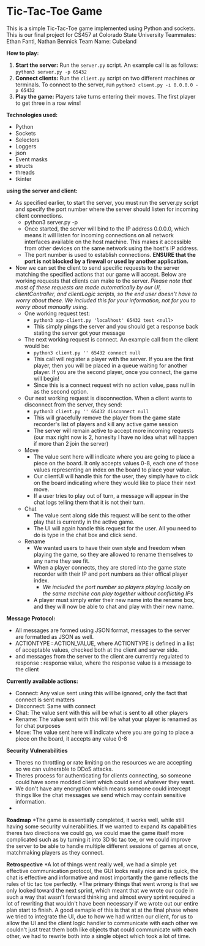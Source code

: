 # Tic-Tac-Toe Game

This is a simple Tic-Tac-Toe game implemented using Python and sockets. This is our final project for CS457 at Colorado State University
Teammates: Ethan Fantl, Nathan Bennick
Team Name: Cubeland

**How to play:**
1. **Start the server:** Run the `server.py` script. An example call is as follows: `python3 server.py -p 65432`
2. **Connect clients:** Run the `client.py` script on two different machines or terminals. To connect to the server, run `python3 client.py -i 0.0.0.0 -p 65432`
3. **Play the game:** Players take turns entering their moves. The first player to get three in a row wins!

**Technologies used:**
* Python
* Sockets
* Selectors
* Loggers
* json
* Event masks
* structs
* threads
* tkinter

**using the server and client:**
* As specified earlier, to start the server, you must run the server.py script and specify the port number where the server should listen for incoming client connections.
  * python3 server.py -p <port numbers>
  * Once started, the server will bind to the IP address 0.0.0.0, which means it will listen for incoming connections on all network interfaces available on the host machine. This makes it accessible from other devices on the same network using the host's IP address.
  * The port number is used to establish connections. **ENSURE that the port is not blocked by a firewall or used by another application.** 
* Now we can set the client to send specific requests to the server matching the specified actions that our game will accept. Below are working requests that clients can make to the server. *Please note that most of these requests are made automatically by our UI, clientController, and clientLogic scripts, so the end user doesn't have to worry about these. We included this for your information, not for you to worry about manually using.*
  * One working request test:
    * `python3 app-client.py 'localhost' 65432 test <null>`
    * This simply pings the server and you should get a response back stating the server got your message
  * The next working request is connect. An example call from the client would be:
    * `python3 client.py '' 65432 connect null`
    * This call will register a player with the server. If you are the first player, then you will be placed in a queue waiting for another player. If you are the second player, once you connect, the game will begin!
    * Since this is a connect request with no action value, pass null in as the second option.
  * Our next working request is disconnection. When a client wants to disconnect from the server, they send:
    * `python3 client.py '' 65432 disconnect null`
    * This will gracefully remove the player from the game state recorder's list of players and kill any active game session
    * The server will remain active to accept more incoming requests (our max right now is 2, honeslty I have no idea what will happen if more than 2 join the server)
  * Move
    * The value sent here will indicate where you are going to place a piece on the board. It only accepts values 0-8, each one of those values representing an index on the board to place your value.
    * Our clientUI will handle this for the user, they simply have to click on the board indicating where they would like to place their next move.
    * If a user tries to play out of turn, a message will appear in the chat logs telling them that it is not their turn.
  * Chat
    * The value sent along side this request will be sent to the other play that is currently in the active game.
    * The UI will again handle this request for the user. All you need to do is type in the chat box and click send.
  * Rename
    * We wanted users to have their own style and freedom when playing the game, so they are allowed to rename themselves to any name they see fit.
    * When a player connects, they are stored into the game state recorder with their IP and port numbers as thier offical player index.
      * *We included the port number so players playing locally on the same machine can play together without conflicting IPs*
    * A player must simply enter their new name into the rename box, and they will now be able to chat and play with their new name. 
    
**Message Protocol:**
* All messages are formed using JSON format, messages to the server are formatted as JSON as well.
* ACTIONTYPE : ACTION_VALUE, where ACTIONTYPE is defined in a list of acceptable values, checked both at the client and server side.
* and messages from the server to the client are currently regulated to response : response value, where the response value is a message to the client
  
**Currently available actions:**
* Connect: Any value sent using this will be ignored, only the fact that connect is sent matters
* Disconnect: Same with connect
* Chat: The value sent with this will be what is sent to all other players
* Rename: The value sent with this will be what your player is renamed as for chat purposes
* Move: The value sent here will indicate where you are going to place a piece on the board, it accepts any value 0-8
  
**Security Vulnerabilities**
* Theres no throttling or rate limiting on the resources we are accepting so we can vulnerable to DDoS attacks.
* Theres process for authenticating for clients connecting, so someone could have some modded client which could send whatever they want.
* We don't have any encryption which means someone could intercept things like the chat messages we send which may contain sensitive information.
* 

**Roadmap**
*The game is essentially completed, it works well, while still having some security vulnerabilities. If we wanted to expand its capabilities theres two directions we could go, we could mae the game itself more complicated such as by turning it into 3D tic tac toe, or we could improve the server to be able to handle multiple different sessions of games at once, matchmaking players as they connect.

**Retrospective**
*A lot of things went really well, we had a simple yet effective communication protocol, the GUI looks really nice and is quick, the chat is effective and informative and most importantly the game reflects the rules of tic tac toe perfectly.
*The primary things that went wrong is that we only looked toward the next sprint, which meant that we wrote our code in such a way that wasn't forward thinking and almost every sprint required a lot of rewriting that wouldn't have been necessary if we wrote out our entire plan start to finish. A good exmaple of this is that at at the final phase where we tried to integrate the UI, due to how we had written our client, for us to allow the UI and the client logic handler to communicate with each other we couldn't just treat them both like objects that could communicate with each other, we had to rewrite both into a single object which took a lot of time.
